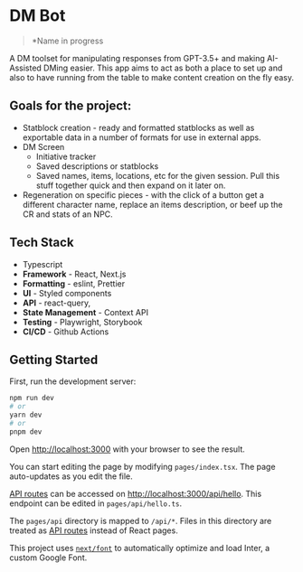# DM Bot
> *Name in progress

A DM toolset for manipulating responses from GPT-3.5+ and making AI-Assisted DMing easier. This app aims to act as both a place to set up and also to have running from the table to make content creation on the fly easy.

## Goals for the project:
- Statblock creation - ready and formatted statblocks as well as exportable data in a number of formats for use in external apps.
- DM Screen
    - Initiative tracker
    - Saved descriptions or statblocks
    - Saved names, items, locations, etc for the given session. Pull this stuff together quick and then expand on it later on.
- Regeneration on specific pieces - with the click of a button get a different character name, replace an items description, or beef up the CR and stats of an NPC.

## Tech Stack
- Typescript
- **Framework** - React, Next.js
- **Formatting** - eslint, Prettier
- **UI** - Styled components
- **API** - react-query, 
- **State Management** - Context API
- **Testing** - Playwright, Storybook
- **CI/CD** - Github Actions

## Getting Started

First, run the development server:

```bash
npm run dev
# or
yarn dev
# or
pnpm dev
```

Open [http://localhost:3000](http://localhost:3000) with your browser to see the result.

You can start editing the page by modifying `pages/index.tsx`. The page auto-updates as you edit the file.

[API routes](https://nextjs.org/docs/api-routes/introduction) can be accessed on [http://localhost:3000/api/hello](http://localhost:3000/api/hello). This endpoint can be edited in `pages/api/hello.ts`.

The `pages/api` directory is mapped to `/api/*`. Files in this directory are treated as [API routes](https://nextjs.org/docs/api-routes/introduction) instead of React pages.

This project uses [`next/font`](https://nextjs.org/docs/basic-features/font-optimization) to automatically optimize and load Inter, a custom Google Font.